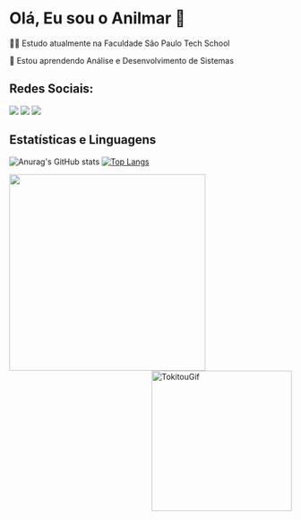 # Olá, Eu sou o Anilmar 🤙
👩‍💻 Estudo atualmente na Faculdade São Paulo Tech School

🧠 Estou aprendendo Análise e Desenvolvimento de Sistemas

## Redes Sociais:
<div> 
  <a href="https://www.instagram.com/__nilxzy/" target="_blank"><img src="https://img.shields.io/badge/-Instagram-%23E4405F?style=for-the-badge&logo=instagram&logoColor=white" target="_blank"></a> 
  <a href = "mailto:anilmarorellana@gmail.com"><img src="https://img.shields.io/badge/-Gmail-%23333?style=for-the-badge&logo=gmail&logoColor=white" target="_blank"></a>
  <a href="https://www.linkedin.com/in/anilmar-orellana-736611263/" target="_blank"><img src="https://img.shields.io/badge/-LinkedIn-%230077B5?style=for-the-badge&logo=linkedin&logoColor=white" target="_blank"></a> 
</div>

## Estatísticas e Linguagens
![Anurag's GitHub stats](https://github-readme-stats.vercel.app/api?username=AnilmarChoque&show_icons=true&theme=transparent)
[![Top Langs](https://github-readme-stats.vercel.app/api/top-langs/?username=AnilmarChoque&hide_progress=true&theme=transparent)](https://github.com/anuraghazra/github-readme-stats)

<img align="top" src="https://github.com/AnilmarChoque/AnilmarChoque/assets/99197806/76cab0ec-1004-4fa2-ba2f-70f0f59c7682" width="350" height="auto"/> <img align="right" alt="TokitouGif" src="https://cdn.discordapp.com/attachments/1114785226430885910/1114785309490696222/muichirotokito-demonslayer.gif?ex=65ed42b9&is=65dacdb9&hm=44c300d18f344e7b2d56a55e9702b3d92d6ede23597e1e42da4e2983e64b717b&" width="250" height="auto"/>



<!--
<div>
  
  <br>Front-end<br>
  <img align="center" alt="HTML" src="https://img.shields.io/badge/HTML5-E34F26?style=for-the-badge&logo=html5&logoColor=white"/>
  <img align="center" alt="CSS" src="https://img.shields.io/badge/CSS3-1572B6?style=for-the-badge&logo=css3&logoColor=white"/>
  <img align="center"  alt="JavaScript" src="https://img.shields.io/badge/JavaScript-323330?style=for-the-badge&logo=javascript&logoColor=F7DF1E" />
  <br>Back-End<br>
  <img align="center" alt="C#" src="https://img.shields.io/badge/C%23-239120?style=for-the-badge&logo=c-sharp&logoColor=white"/>
  <br>Banco de dados<br>
  <img align="top" alt="Python" src="https://img.shields.io/badge/Microsoft_SQL_Server-CC2927?style=for-the-badge&logo=microsoft-sql-server&logoColor=white"/>
  <img align="top" alt="MySql" src="https://img.shields.io/badge/MySQL-005C84?style=for-the-badge&logo=mysql&logoColor=white">
  
</div>
<img aligh="right" alt="TokitouGif" src="https://cdn.discordapp.com/attachments/1114785226430885910/1114785309490696222/muichirotokito-demonslayer.gif?ex=65ed42b9&is=65dacdb9&hm=44c300d18f344e7b2d56a55e9702b3d92d6ede23597e1e42da4e2983e64b717b&" width="250" height="auto"/>
>
